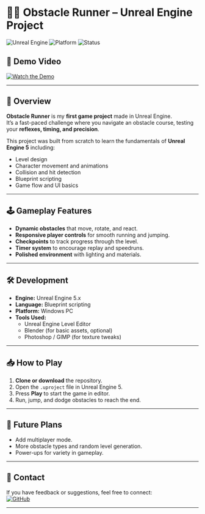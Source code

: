 # 🏃‍♂️ Obstacle Runner – Unreal Engine Project

![Unreal Engine](https://img.shields.io/badge/Unreal%20Engine-5.x-black?logo=unrealengine&logoColor=white)
![Platform](https://img.shields.io/badge/Platform-PC-blue)
![Status](https://img.shields.io/badge/Status-Completed-green)

## 🎥 Demo Video
[![Watch the Demo](https://img.youtube.com/vi/zmKtDD4YQjY/0.jpg)](https://youtu.be/zmKtDD4YQjY)

---

## 📜 Overview
**Obstacle Runner** is my **first game project** made in Unreal Engine.  
It’s a fast-paced challenge where you navigate an obstacle course, testing your **reflexes, timing, and precision**.  

This project was built from scratch to learn the fundamentals of **Unreal Engine 5** including:
- Level design
- Character movement and animations
- Collision and hit detection
- Blueprint scripting
- Game flow and UI basics

---

## 🕹 Gameplay Features
- **Dynamic obstacles** that move, rotate, and react.
- **Responsive player controls** for smooth running and jumping.
- **Checkpoints** to track progress through the level.
- **Timer system** to encourage replay and speedruns.
- **Polished environment** with lighting and materials.

---

## 🛠 Development
- **Engine:** Unreal Engine 5.x  
- **Language:** Blueprint scripting  
- **Platform:** Windows PC  
- **Tools Used:**  
  - Unreal Engine Level Editor  
  - Blender (for basic assets, optional)  
  - Photoshop / GIMP (for texture tweaks)

---

## 📥 How to Play
1. **Clone or download** the repository.
2. Open the `.uproject` file in Unreal Engine 5.
3. Press **Play** to start the game in editor.
4. Run, jump, and dodge obstacles to reach the end.

---

## 📌 Future Plans
- Add multiplayer mode.
- More obstacle types and random level generation.
- Power-ups for variety in gameplay.

---

## 📧 Contact
If you have feedback or suggestions, feel free to connect:  
[![GitHub](https://img.shields.io/badge/GitHub-siambhuiyan-black?logo=github)](https://github.com/siambhuiyan)

---
